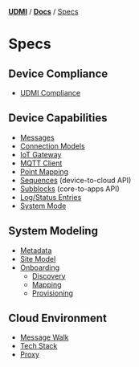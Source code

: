 [**UDMI**](../../) / [**Docs**](../) / [Specs](#)

# Specs

## Device Compliance
- [UDMI Compliance](compliance.md)

## Device Capabilities
- [Messages](../messages/)
- [Connection Models](connecting.md)
- [IoT Gateway](gateway.md)
- [MQTT Client](mqtt_client.md)
- [Point Mapping](point_mapping.md)
- [Sequences](sequences/) (device-to-cloud API)
- [Subblocks](subblocks.md) (core-to-apps API)
- [Log/Status Entries](entries.md)
- [System Mode](system_mode.md)

## System Modeling
- [Metadata](metadata.md)
- [Site Model](site_model.md)
- [Onboarding](onboarding.md)
  - [Discovery](discovery.md)
  - [Mapping](mapping.md)
  - [Provisioning](provisioning.md)

## Cloud Environment
- [Message Walk](message_walk.md)
- [Tech Stack](tech_stack.md)
- [Proxy](proxy.md)
